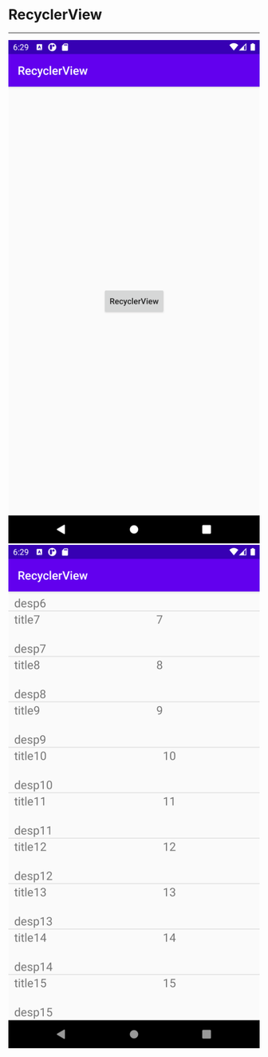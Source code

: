 # RecyclerView
--------------------------------
![avatar](./MainActivity.png)
![avatar](./ListActivity.png)
